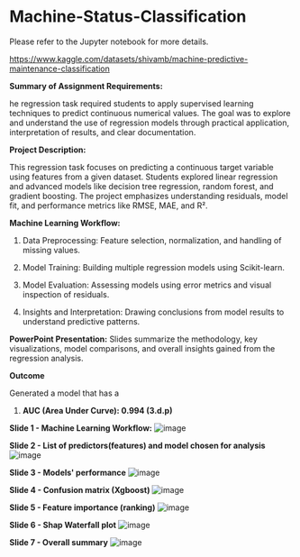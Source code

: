# Machine-Status-Classification

Please refer to the Jupyter notebook for more details.

https://www.kaggle.com/datasets/shivamb/machine-predictive-maintenance-classification

**Summary of Assignment Requirements:**

he regression task required students to apply supervised learning techniques to predict continuous numerical values. The goal was to explore and understand the use of regression models through practical application, interpretation of results, and clear documentation.

**Project Description:**

This regression task focuses on predicting a continuous target variable using features from a given dataset. Students explored linear regression and advanced models like decision tree regression, random forest, and gradient boosting. The project emphasizes understanding residuals, model fit, and performance metrics like RMSE, MAE, and R².

**Machine Learning Workflow:**

1. Data Preprocessing: Feature selection, normalization, and handling of missing values.

2. Model Training: Building multiple regression models using Scikit-learn.

3. Model Evaluation: Assessing models using error metrics and visual inspection of residuals.

4. Insights and Interpretation: Drawing conclusions from model results to understand predictive patterns.

**PowerPoint Presentation:**
Slides summarize the methodology, key visualizations, model comparisons, and overall insights gained from the regression analysis.

**Outcome** 

Generated a model that has a 

1. **AUC (Area Under Curve): 0.994 (3.d.p)**


**Slide 1 - Machine Learning Workflow:**
![image](https://github.com/user-attachments/assets/8fd92753-8a7f-4793-92ec-bfb64df0a83c)

**Slide 2 - List of predictors(features) and model chosen for analysis**
![image](https://github.com/user-attachments/assets/8f63b1e5-6ed0-444c-b8ba-829961218161)

**Slide 3 - Models' performance**
![image](https://github.com/user-attachments/assets/e48a3e67-6764-44d0-b17c-fd403dfa29e2)

**Slide 4 - Confusion matrix  (Xgboost)**
![image](https://github.com/user-attachments/assets/58c7f3cb-64c7-4a88-89d9-c8901e8fe696)

**Slide 5 - Feature importance (ranking)**
![image](https://github.com/user-attachments/assets/04f501e3-2ad6-4413-81db-d2e1a9554a3d)

**Slide 6 - Shap Waterfall plot**
![image](https://github.com/user-attachments/assets/9d8bb42f-3bac-4424-8fb6-65f3c4495280)

**Slide 7 - Overall summary**
![image](https://github.com/user-attachments/assets/1f58501a-00d9-4b1e-89ba-301aa3a12313)

